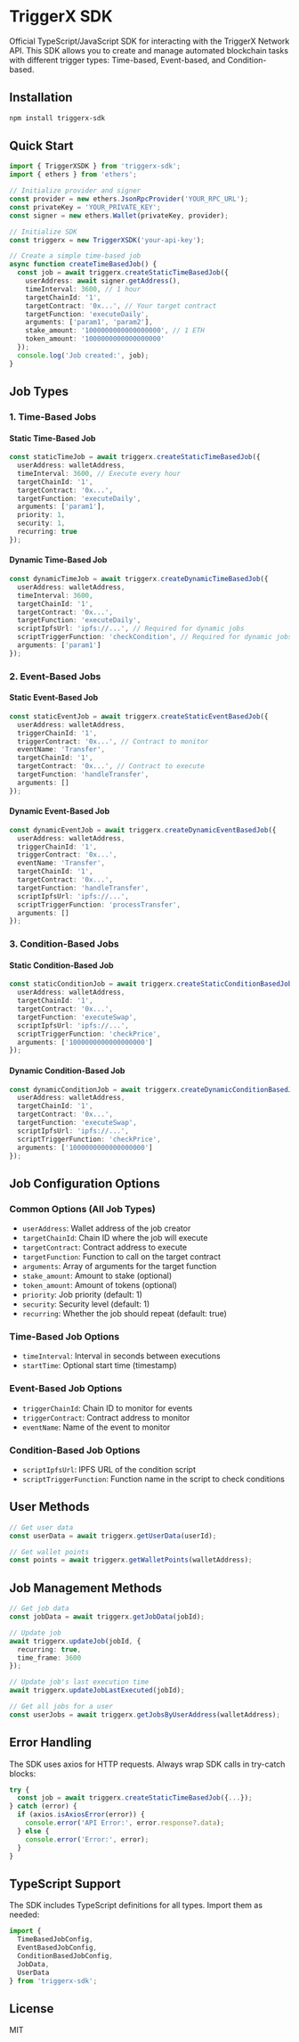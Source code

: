 # TriggerX SDK

Official TypeScript/JavaScript SDK for interacting with the TriggerX Network API. This SDK allows you to create and manage automated blockchain tasks with different trigger types: Time-based, Event-based, and Condition-based.

## Installation

```bash
npm install triggerx-sdk
```

## Quick Start

```typescript
import { TriggerXSDK } from 'triggerx-sdk';
import { ethers } from 'ethers';

// Initialize provider and signer
const provider = new ethers.JsonRpcProvider('YOUR_RPC_URL');
const privateKey = 'YOUR_PRIVATE_KEY';
const signer = new ethers.Wallet(privateKey, provider);

// Initialize SDK
const triggerx = new TriggerXSDK('your-api-key');

// Create a simple time-based job
async function createTimeBasedJob() {
  const job = await triggerx.createStaticTimeBasedJob({
    userAddress: await signer.getAddress(),
    timeInterval: 3600, // 1 hour
    targetChainId: '1',
    targetContract: '0x...', // Your target contract
    targetFunction: 'executeDaily',
    arguments: ['param1', 'param2'],
    stake_amount: '1000000000000000000', // 1 ETH
    token_amount: '1000000000000000000'
  });
  console.log('Job created:', job);
}
```

## Job Types

### 1. Time-Based Jobs

#### Static Time-Based Job
```typescript
const staticTimeJob = await triggerx.createStaticTimeBasedJob({
  userAddress: walletAddress,
  timeInterval: 3600, // Execute every hour
  targetChainId: '1',
  targetContract: '0x...',
  targetFunction: 'executeDaily',
  arguments: ['param1'],
  priority: 1,
  security: 1,
  recurring: true
});
```

#### Dynamic Time-Based Job
```typescript
const dynamicTimeJob = await triggerx.createDynamicTimeBasedJob({
  userAddress: walletAddress,
  timeInterval: 3600,
  targetChainId: '1',
  targetContract: '0x...',
  targetFunction: 'executeDaily',
  scriptIpfsUrl: 'ipfs://...', // Required for dynamic jobs
  scriptTriggerFunction: 'checkCondition', // Required for dynamic jobs
  arguments: ['param1']
});
```

### 2. Event-Based Jobs

#### Static Event-Based Job
```typescript
const staticEventJob = await triggerx.createStaticEventBasedJob({
  userAddress: walletAddress,
  triggerChainId: '1',
  triggerContract: '0x...', // Contract to monitor
  eventName: 'Transfer',
  targetChainId: '1',
  targetContract: '0x...', // Contract to execute
  targetFunction: 'handleTransfer',
  arguments: []
});
```

#### Dynamic Event-Based Job
```typescript
const dynamicEventJob = await triggerx.createDynamicEventBasedJob({
  userAddress: walletAddress,
  triggerChainId: '1',
  triggerContract: '0x...',
  eventName: 'Transfer',
  targetChainId: '1',
  targetContract: '0x...',
  targetFunction: 'handleTransfer',
  scriptIpfsUrl: 'ipfs://...',
  scriptTriggerFunction: 'processTransfer',
  arguments: []
});
```

### 3. Condition-Based Jobs

#### Static Condition-Based Job
```typescript
const staticConditionJob = await triggerx.createStaticConditionBasedJob({
  userAddress: walletAddress,
  targetChainId: '1',
  targetContract: '0x...',
  targetFunction: 'executeSwap',
  scriptIpfsUrl: 'ipfs://...',
  scriptTriggerFunction: 'checkPrice',
  arguments: ['1000000000000000000']
});
```

#### Dynamic Condition-Based Job
```typescript
const dynamicConditionJob = await triggerx.createDynamicConditionBasedJob({
  userAddress: walletAddress,
  targetChainId: '1',
  targetContract: '0x...',
  targetFunction: 'executeSwap',
  scriptIpfsUrl: 'ipfs://...',
  scriptTriggerFunction: 'checkPrice',
  arguments: ['1000000000000000000']
});
```

## Job Configuration Options

### Common Options (All Job Types)
- `userAddress`: Wallet address of the job creator
- `targetChainId`: Chain ID where the job will execute
- `targetContract`: Contract address to execute
- `targetFunction`: Function to call on the target contract
- `arguments`: Array of arguments for the target function
- `stake_amount`: Amount to stake (optional)
- `token_amount`: Amount of tokens (optional)
- `priority`: Job priority (default: 1)
- `security`: Security level (default: 1)
- `recurring`: Whether the job should repeat (default: true)

### Time-Based Job Options
- `timeInterval`: Interval in seconds between executions
- `startTime`: Optional start time (timestamp)

### Event-Based Job Options
- `triggerChainId`: Chain ID to monitor for events
- `triggerContract`: Contract address to monitor
- `eventName`: Name of the event to monitor

### Condition-Based Job Options
- `scriptIpfsUrl`: IPFS URL of the condition script
- `scriptTriggerFunction`: Function name in the script to check conditions

## User Methods

```typescript
// Get user data
const userData = await triggerx.getUserData(userId);

// Get wallet points
const points = await triggerx.getWalletPoints(walletAddress);
```

## Job Management Methods

```typescript
// Get job data
const jobData = await triggerx.getJobData(jobId);

// Update job
await triggerx.updateJob(jobId, {
  recurring: true,
  time_frame: 3600
});

// Update job's last execution time
await triggerx.updateJobLastExecuted(jobId);

// Get all jobs for a user
const userJobs = await triggerx.getJobsByUserAddress(walletAddress);
```

## Error Handling

The SDK uses axios for HTTP requests. Always wrap SDK calls in try-catch blocks:

```typescript
try {
  const job = await triggerx.createStaticTimeBasedJob({...});
} catch (error) {
  if (axios.isAxiosError(error)) {
    console.error('API Error:', error.response?.data);
  } else {
    console.error('Error:', error);
  }
}
```

## TypeScript Support

The SDK includes TypeScript definitions for all types. Import them as needed:

```typescript
import {
  TimeBasedJobConfig,
  EventBasedJobConfig,
  ConditionBasedJobConfig,
  JobData,
  UserData
} from 'triggerx-sdk';
```

## License

MIT